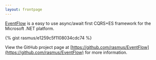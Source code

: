 ```yaml
---
layout: frontpage
---
```


[EventFlow](https://github.com/rasmus/EventFlow)
is a easy to use async/await first CQRS+ES framework for the Microsoft .NET
platform.

{% gist rasmus/e1259c5f1108034cdc74 %}

View the GitHub project page at
[https://github.com/rasmus/EventFlow](https://github.com/rasmus/EventFlow)
for more information.
